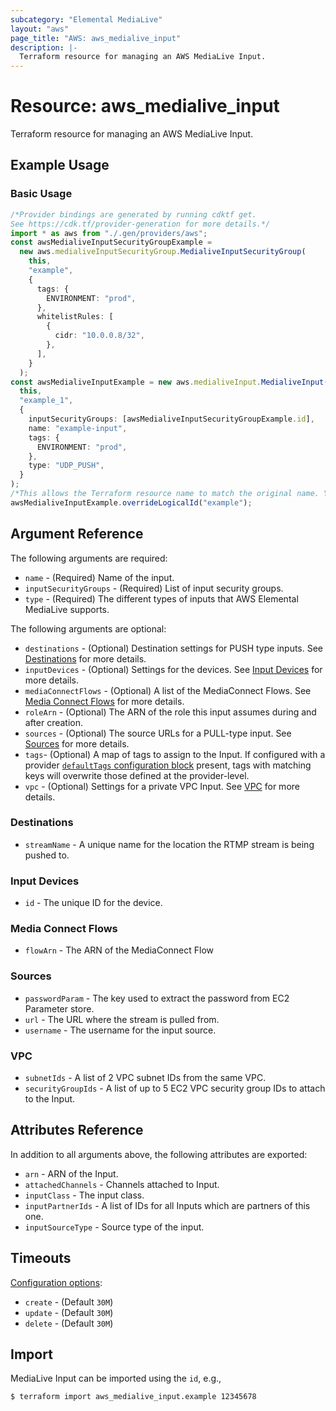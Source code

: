 ```yaml
---
subcategory: "Elemental MediaLive"
layout: "aws"
page_title: "AWS: aws_medialive_input"
description: |-
  Terraform resource for managing an AWS MediaLive Input.
---
```


# Resource: aws\_medialive\_input

Terraform resource for managing an AWS MediaLive Input.

## Example Usage

### Basic Usage

```typescript
/*Provider bindings are generated by running cdktf get.
See https://cdk.tf/provider-generation for more details.*/
import * as aws from "./.gen/providers/aws";
const awsMedialiveInputSecurityGroupExample =
  new aws.medialiveInputSecurityGroup.MedialiveInputSecurityGroup(
    this,
    "example",
    {
      tags: {
        ENVIRONMENT: "prod",
      },
      whitelistRules: [
        {
          cidr: "10.0.0.8/32",
        },
      ],
    }
  );
const awsMedialiveInputExample = new aws.medialiveInput.MedialiveInput(
  this,
  "example_1",
  {
    inputSecurityGroups: [awsMedialiveInputSecurityGroupExample.id],
    name: "example-input",
    tags: {
      ENVIRONMENT: "prod",
    },
    type: "UDP_PUSH",
  }
);
/*This allows the Terraform resource name to match the original name. You can remove the call if you don't need them to match.*/
awsMedialiveInputExample.overrideLogicalId("example");

```

## Argument Reference

The following arguments are required:

* `name` - (Required) Name of the input.
* `inputSecurityGroups` - (Required) List of input security groups.
* `type` - (Required) The different types of inputs that AWS Elemental MediaLive supports.

The following arguments are optional:

* `destinations` - (Optional) Destination settings for PUSH type inputs. See [Destinations](#destinations) for more details.
* `inputDevices` - (Optional) Settings for the devices. See [Input Devices](#input-devices) for more details.
* `mediaConnectFlows` - (Optional) A list of the MediaConnect Flows. See [Media Connect Flows](#media-connect-flows) for more details.
* `roleArn` - (Optional) The ARN of the role this input assumes during and after creation.
* `sources` - (Optional) The source URLs for a PULL-type input. See [Sources](#sources) for more details.
* `tags`- (Optional) A map of tags to assign to the Input. If configured with a provider [`defaultTags` configuration block](/docs/providers/aws/index.html#default_tags-configuration-block) present, tags with matching keys will overwrite those defined at the provider-level.
* `vpc` - (Optional) Settings for a private VPC Input. See [VPC](#vpc) for more details.

### Destinations

* `streamName` - A unique name for the location the RTMP stream is being pushed to.

### Input Devices

* `id` - The unique ID for the device.

### Media Connect Flows

* `flowArn` - The ARN of the MediaConnect Flow

### Sources

* `passwordParam` - The key used to extract the password from EC2 Parameter store.
* `url` - The URL where the stream is pulled from.
* `username` - The username for the input source.

### VPC

* `subnetIds` - A list of 2 VPC subnet IDs from the same VPC.
* `securityGroupIds` - A list of up to 5 EC2 VPC security group IDs to attach to the Input.

## Attributes Reference

In addition to all arguments above, the following attributes are exported:

* `arn` - ARN of the Input.
* `attachedChannels` - Channels attached to Input.
* `inputClass` - The input class.
* `inputPartnerIds` - A list of IDs for all Inputs which are partners of this one.
* `inputSourceType` - Source type of the input.

## Timeouts

[Configuration options](https://developer.hashicorp.com/terraform/language/resources/syntax#operation-timeouts):

* `create` - (Default `30M`)
* `update` - (Default `30M`)
* `delete` - (Default `30M`)

## Import

MediaLive Input can be imported using the `id`, e.g.,

```console
$ terraform import aws_medialive_input.example 12345678
```
